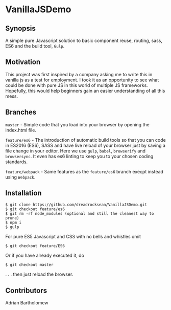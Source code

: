 # VanillaJSDemo

## Synopsis

A simple pure Javascript solution to basic component reuse, routing, sass, ES6 and the build tool, `Gulp`.

## Motivation

This project was first inspired by a company asking me to write this in vanilla js as a test for employment.  I took it as an opportunity to see what could be done with pure JS in this world of multiple JS frameworks.
Hopefully, this would help beginners gain an easier understanding of all this mess.

## Branches

`master` - Simple code that you load into your browser by opening the index.html file.

`feature/es6` - The introduction of automatic build tools so that you can code in ES2016 (ES6), SASS and have live reload of your browser just by saving a file change in your editor. 
Here we use `gulp`, `babel`, `browserify` and `browsersync`.
It even has es6 linting to keep you to your chosen coding standards.

`feature/webpack` - Same features as the `feature/es6` branch execpt instead using `Webpack`.

## Installation

```
$ git clone https://github.com/dreadrocksean/VanillaJSDemo.git
$ git checkout feature/es6
$ git rm -rf node_modules (optional and still the cleanest way to prune)
$ npm i
$ gulp
```

For pure ES5 Javascript and CSS with no bells and whistles omit
```
$ git checkout feature/ES6
```
Or if you have already executed it, do
```
$ git checkout master
```
. . . then just reload the browser.


## Contributors

Adrian Bartholomew

